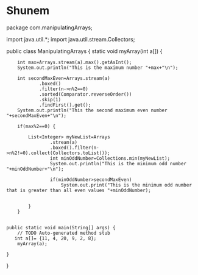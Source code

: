 # Shunem
package com.manipulatingArrays;

import java.util.*;
import java.util.stream.Collectors;

public class ManipulatingArrays {
    static void myArray(int a[]) {
    	
    	int max=Arrays.stream(a).max().getAsInt();
    	System.out.println("This is the maximum number "+max+"\n");
    	
    	int secondMaxEven=Arrays.stream(a)
    			.boxed()
    			.filter(n->n%2==0)
    			.sorted(Comparator.reverseOrder())
    			.skip(1)
    			.findFirst().get();
		System.out.println("This the second maximum even number "+secondMaxEven+"\n");
		
    	if(max%2==0) {
    		
    		List<Integer> myNewList=Arrays
    				.stream(a)
    				.boxed().filter(n->n%2!=0).collect(Collectors.toList());
    				int minOddNumber=Collections.min(myNewList);    						
    				System.out.println("This is the minimum odd number "+minOddNumber+"\n");
    				
    				if(minOddNumber>secondMaxEven)
    					System.out.print("This is the minimum odd number that is greater than all even values "+minOddNumber);
    				
    			
    		}
    	}
        
    
	public static void main(String[] args) {
		// TODO Auto-generated method stub
       int a[]= {11, 4, 20, 9, 2, 8};
		myArray(a);
		
	}

}
